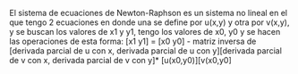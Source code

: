 El sistema de ecuaciones de Newton-Raphson es un sistema no lineal en el que tengo 2 ecuaciones en donde una se define por u(x,y) y otra por v(x,y), y se buscan los valores de x1 y y1, tengo los valores de x0, y0 y se hacen las operaciones de esta forma:
[x1 y1] = [x0 y0] - matriz inversa de [derivada parcial de u con x, derivada parcial de u con y][derivada parcial de v con x,        derivada parcial de v con y]* [u(x0,y0)][v(x0,y0]


